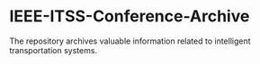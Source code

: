# IEEE-ITSS-Conference-Archive
The repository archives valuable information related to intelligent transportation systems. 
